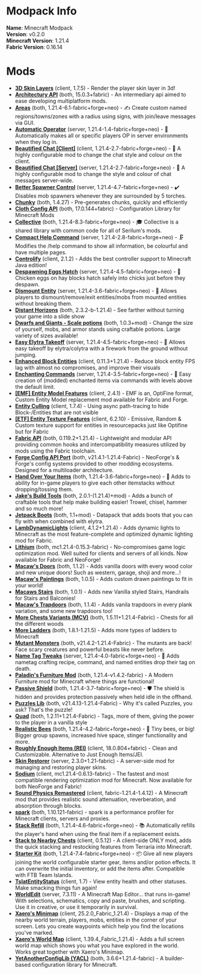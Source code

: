 
Modpack Info
============
  
  
**Name**: Minecraft Modpack  
**Version**: v0.2.0  
**Minecraft Version**: 1.21.4  
**Fabric Version**: 0.16.14  

# Mods

- [**3D Skin Layers**](https://modrinth.com/mod/3dskinlayers) (client, 1.7.5) - Render the player skin layer in 3d!
- [**Architectury API**](https://modrinth.com/mod/architectury-api) (both, 15.0.3+fabric) - An intermediary api aimed to ease developing multiplatform mods.
- [**Areas**](https://modrinth.com/mod/areas) (both, 1.21.4-6.1-fabric+forge+neo) - ✍️ Create custom named regions/towns/zones with a radius using signs, with join/leave messages via GUI.
- [**Automatic Operator**](https://modrinth.com/mod/automatic-operator) (server, 1.21.4-1.4-fabric+forge+neo) - 🤖 Automatically makes all or specific players OP in server environments when they log in.
- [**Beautified Chat [Client]**](https://modrinth.com/mod/beautified-chat-client) (client, 1.21.4-2.7-fabric+forge+neo) - 💬 A highly configurable mod to change the chat style and colour on the client.
- [**Beautified Chat [Server]**](https://modrinth.com/mod/beautified-chat-server) (server, 1.21.4-2.7-fabric+forge+neo) - 💬 A highly configurable mod to change the style and colour of chat messages server-wide.
- [**Better Spawner Control**](https://modrinth.com/mod/better-spawner-control) (server, 1.21.4-4.7-fabric+forge+neo) - ✔️ Disables mob spawners whenever they are surrounded by 5 torches.
- [**Chunky**](https://modrinth.com/mod/chunky) (both, 1.4.27) - Pre-generates chunks, quickly and efficiently
- [**Cloth Config API**](https://modrinth.com/mod/cloth-config) (both, 17.0.144+fabric) - Configuration Library for Minecraft Mods
- [**Collective**](https://modrinth.com/mod/collective) (both, 1.21.4-8.3-fabric+forge+neo) - 🎓 Collective is a shared library with common code for all of Serilum's mods.
- [**Compact Help Command**](https://modrinth.com/mod/compact-help-command) (server, 1.21.4-2.8-fabric+forge+neo) - 🗜 Modifies the /help command to show all information, be colourful and have multiple pages.
- [**Controlify**](https://modrinth.com/mod/controlify) (client, 2.1.2) - Adds the best controller support to Minecraft Java edition!
- [**Despawning Eggs Hatch**](https://modrinth.com/mod/despawning-eggs-hatch) (server, 1.21.4-4.5-fabric+forge+neo) - 🥚 Chicken eggs on hay blocks hatch safely into chicks just before they despawn.
- [**Dismount Entity**](https://modrinth.com/mod/dismount-entity) (server, 1.21.4-3.6-fabric+forge+neo) - 🚏 Allows players to dismount/remove/exit entities/mobs from mounted entities without breaking them.
- [**Distant Horizons**](https://modrinth.com/mod/distanthorizons) (both, 2.3.2-b-1.21.4) - See farther without turning your game into a slide show
- [**Dwarfs and Giants - Scale potions**](https://modrinth.com/mod/dwarfsandgiants) (both, 1.0.3+mod) - Change the size of yourself, mobs, and armor stands using craftable potions. Large variety of sizes available!
- [**Easy Elytra Takeoff**](https://modrinth.com/mod/easy-elytra-takeoff) (server, 1.21.4-4.5-fabric+forge+neo) - 🛫 Allows easy takeoff by elytra/colytra with a firework from the ground without jumping.
- [**Enhanced Block Entities**](https://modrinth.com/mod/ebe) (client, 0.11.3+1.21.4) - Reduce block entity FPS lag with almost no compromises, and improve their visuals
- [**Enchanting Commands**](https://modrinth.com/mod/enchanting-commands) (server, 1.21.4-3.5-fabric+forge+neo) - 💫 Easy creation of (modded) enchanted items via commands with levels above the default limit.
- [**[EMF] Entity Model Features**](https://modrinth.com/mod/entity-model-features) (client, 2.4.1) - EMF is an, OptiFine format, Custom Entity Model replacement mod available for Fabric and Forge.
- [**Entity Culling**](https://modrinth.com/mod/entityculling) (client, 1.7.4) - Using async path-tracing to hide Block-/Entities that are not visible
- [**[ETF] Entity Texture Features**](https://modrinth.com/mod/entitytexturefeatures) (client, 6.2.10) - Emissive, Random & Custom texture support for entities in resourcepacks just like Optifine but for Fabric
- [**Fabric API**](https://modrinth.com/mod/fabric-api) (both, 0.119.2+1.21.4) - Lightweight and modular API providing common hooks and intercompatibility measures utilized by mods using the Fabric toolchain.
- [**Forge Config API Port**](https://modrinth.com/mod/forge-config-api-port) (both, v21.4.1-1.21.4-Fabric) - NeoForge's & Forge's config systems provided to other modding ecosystems. Designed for a multiloader architecture.
- [**Hand Over Your Items**](https://modrinth.com/mod/hand-over-your-items) (both, 1.21.4-3.6-fabric+forge+neo) - 🤝 Adds to ability for in-game players to give each other itemstacks without dropping/tossing them.
- [**Jake's Build Tools**](https://modrinth.com/mod/jakes-build-tools) (both, 2.0.1-(1.21.4)+mod) - Adds a bunch of craftable tools that help make building easier! Trowel, chisel, hammer and so much more!
- [**Jetpack Boots**](https://modrinth.com/mod/jetpack-boots) (both, 1.1+mod) - Datapack that adds boots that you can fly with when combined with elytra.
- [**LambDynamicLights**](https://modrinth.com/mod/lambdynamiclights) (client, 4.1.2+1.21.4) - Adds dynamic lights to Minecraft as the most feature-complete and optimized dynamic lighting mod for Fabric.
- [**Lithium**](https://modrinth.com/mod/lithium) (both, mc1.21.4-0.15.3-fabric) - No-compromises game logic optimization mod. Well suited for clients and servers of all kinds. Now available for Fabric and NeoForge!
- [**Macaw's Doors**](https://modrinth.com/mod/macaws-doors) (both, 1.1.2) - Adds vanilla doors with every wood color and new unique doors! Such as western, garage, shoji and more...!
- [**Macaw's Paintings**](https://modrinth.com/mod/macaws-paintings) (both, 1.0.5) - Adds custom drawn paintings to fit in your world!
- [**Macaws Stairs**](https://modrinth.com/mod/macaws-stairs) (both, 1.0.1) - Adds new Vanilla styled Stairs, Handrails for Stairs and Balconies!
- [**Macaw's Trapdoors**](https://modrinth.com/mod/macaws-trapdoors) (both, 1.1.4) - Adds vanila trapdoors in every plank variation, and some new trapdoors too!
- [**More Chests Variants (MCV)**](https://modrinth.com/mod/more-chest-variants-lieonlion) (both, 1.5.11+1.21.4-Fabric) - Chests for all the different woods
- [**More Ladders**](https://modrinth.com/mod/moreladders) (both, 1.8.1-1.21.5) - Adds more types of ladders to Minecraft
- [**Mutant Monsters**](https://modrinth.com/mod/mutant-monsters) (both, v21.4.2-1.21.4-Fabric) - The mutants are back! Face scary creatures and powerful beasts like never before.
- [**Name Tag Tweaks**](https://modrinth.com/mod/name-tag-tweaks) (server, 1.21.4-4.0-fabric+forge+neo) - 📛 Adds nametag crafting recipe, command, and named entities drop their tag on death.
- [**Paladin's Furniture Mod**](https://modrinth.com/mod/paladins-furniture) (both, 1.21.4-v1.4.2-fabric) - A Modern Furniture mod for Minecraft where things are functional!
- [**Passive Shield**](https://modrinth.com/mod/passive-shield) (both, 1.21.4-3.7-fabric+forge+neo) - 🛡 The shield is hidden and provides protection passively when held idle in the offhand.
- [**Puzzles Lib**](https://modrinth.com/mod/puzzles-lib) (both, v21.4.13-1.21.4-Fabric) - Why it's called Puzzles, you ask? That's the puzzle!
- [**Quad**](https://modrinth.com/mod/quad) (both, 1.2.11+1.21.4-Fabric) - Tags, more of them, giving the power to the player in a vanilla style
- [**Realistic Bees**](https://modrinth.com/mod/realistic-bees) (both, 1.21.4-4.2-fabric+forge+neo) - 🐝 Tiny bees, or big! Bigger group spawns, increased hive space, stinger functionality and more.
- [**Roughly Enough Items (REI)**](https://modrinth.com/mod/rei) (client, 18.0.804+fabric) - Clean and Customizable. Alternative to Just Enough Items/JEI.
- [**Skin Restorer**](https://modrinth.com/mod/skinrestorer) (server, 2.3.0+1.21-fabric) - A server-side mod for managing and restoring player skins.
- [**Sodium**](https://modrinth.com/mod/sodium) (client, mc1.21.4-0.6.13-fabric) - The fastest and most compatible rendering optimization mod for Minecraft. Now available for both NeoForge and Fabric!
- [**Sound Physics Remastered**](https://modrinth.com/mod/sound-physics-remastered) (client, fabric-1.21.4-1.4.12) - A Minecraft mod that provides realistic sound attenuation, reverberation, and absorption through blocks.
- [**spark**](https://modrinth.com/mod/spark) (both, 1.10.121-fabric) - spark is a performance profiler for Minecraft clients, servers and proxies.
- [**Stack Refill**](https://modrinth.com/mod/stack-refill) (both, 1.21.4-4.6-fabric+forge+neo) - 📚 Automatically refills the player's hand when using the final item if a replacement exists.
- [**Stack to Nearby Chests**](https://modrinth.com/mod/stack-to-nearby-chests) (client, 0.5.12) - A client-side ONLY mod, adds the quick stacking and restocking features from Terraria into Minecraft.
- [**Starter Kit**](https://modrinth.com/mod/starter-kit) (both, 1.21.4-7.4-fabric+forge+neo) - 📦 Give all new players joining the world configurable starter gear, items and/or potion effects. It can overwrite the initial inventory, or add the items after. Compatible with FTB Team Islands.
- [**TslatEntityStatus**](https://modrinth.com/mod/tslatentitystatus) (client, 1.7) - View entity health and other statuses. Make smacking things fun again!
- [**WorldEdit**](https://modrinth.com/mod/worldedit) (server, 7.3.11) - A Minecraft Map Editor... that runs in-game! With selections, schematics, copy and paste, brushes, and scripting. Use it in creative, or use it temporarily in survival.
- [**Xaero's Minimap**](https://modrinth.com/mod/xaeros-minimap) (client, 25.2.0_Fabric_1.21.4) - Displays a map of the nearby world terrain, players, mobs, entities in the corner of your screen. Lets you create waypoints which help you find the locations you've marked.
- [**Xaero's World Map**](https://modrinth.com/mod/xaeros-world-map) (client, 1.39.4_Fabric_1.21.4) - Adds a full screen world map which shows you what you have explored in the world. Works great together with Xaero's Minimap.
- [**YetAnotherConfigLib (YACL)**](https://modrinth.com/mod/yacl) (both, 3.6.6+1.21.4-fabric) - A builder-based configuration library for Minecraft.
